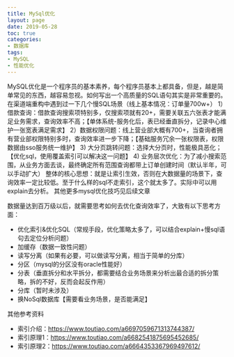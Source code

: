 ```yaml
---
title: MySql优化
layout: page
date: 2019-05-28
toc: true
categories: 
- 数据库
tags: 
- MySQL
- 性能优化
---
```

MySQL优化是一个程序员的基本素养，每个程序员基本上都具备，但是，越是简单常见的东西，越容易忽视。如何写出一个高质量的SQL语句其实是非常重要的。
在渠道端重构中遇到过一下几个慢SQL场景（线上基本情况：订单量700w+）
1）借款查询：借款查询搜索项特别多，仅搜索项就有20+，需要关联五六张表才能满足业务需求，查询效率不高；【单体系统-服务化后，表已经垂直拆分，记录中心维护一张宽表满足需求】
2）数据权限问题：线上营业部大概有700+，当查询者拥有营业部权限特别多时，查询效率进一步下降；【基础服务冗余一张权限表，权限数据由sso服务统一维护】
3) 大分页跳转问题：选择大分页时，性能极具恶化；【优化sql，使用覆盖索引可以解决这一问题】
4) 业务层次优化：为了减小搜索范围，从业务方面去谈，最终确定所有范围查询都带上订单创建时间（默认半年，可以手动扩大）
整体的核心思想：就是让索引生效，否则在大数据量的场景下，查询效率一定比较低。至于什么样的sql不走索引，这个就太多了。实际中可以用explain去分析。
其他更多mysql优化技巧见后续文章
<!-- more-->
数据量达到百万级以后，就需要思考如何去优化查询效率了，大致有以下思考方面：
- 优化索引&优化SQL（常规手段，优化策略太多了，可以结合explain+慢sql语句去定位分析问题）
- 加缓存（数据一致性问题）
- 读写分离（如果有必要，可以做读写分离，相当于简单的分库）
- 分区（mysql的分区没有oracle性能好）
- 分表（垂直拆分和水平拆分，都需要结合业务场景来分析出最合适的拆分策略，拆的不好，反而会起反作用）
- 分库（暂时未涉及）
- 换NoSql数据库【需要看业务场景，是否能满足】

其他参考资料
- 索引介绍：https://www.toutiao.com/a6697059671313744387/
- 索引原理1：https://www.toutiao.com/a6682541875695452685/
- 索引原理2：https://www.toutiao.com/a6664353367969497612/
    
